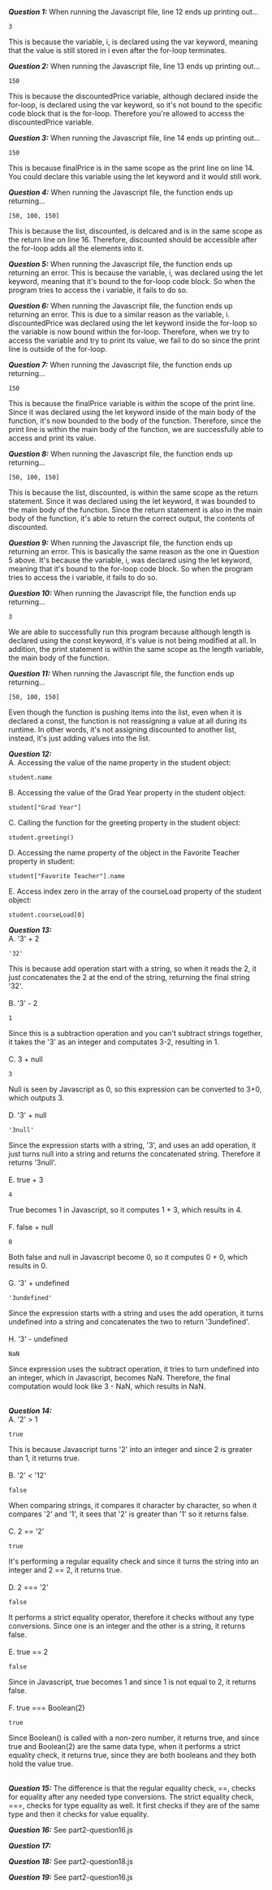 ***Question 1:*** When running the Javascript file, line 12 ends up printing out...
```
3
```
This is because the variable, i, is declared using the var keyword, meaning that the value is still stored in i even after the for-loop terminates.

***Question 2:*** When running the Javascript file, line 13 ends up printing out...
```
150
```
This is because the discountedPrice variable, although declared inside the for-loop, is declared using the var keyword, so it's not bound to the specific code block that is the for-loop. Therefore you're allowed to access the discountedPrice variable.

***Question 3:*** When running the Javascript file, line 14 ends up printing out...
```
150
```
This is because finalPrice is in the same scope as the print line on line 14. You could declare this variable using the let keyword and it would still work.

***Question 4:*** When running the Javascript file, the function ends up returning...
```
[50, 100, 150]
```
This is because the list, discounted, is delcared and is in the same scope as the return line on line 16. Therefore, discounted should be accessible after the for-loop adds all the elements into it.

***Question 5:*** When running the Javascript file, the function ends up returning an error. This is because the variable, i, was declared using the let keyword, meaning that it's bound to the for-loop code block. So when the program tries to access the i variable, it fails to do so.

***Question 6:*** When running the Javascript file, the function ends up returning an error. This is due to a similar reason as the variable, i. discountedPrice was declared using the let keyword inside the for-loop so the variable is now bound within the for-loop. Therefore, when we try to access the variable and try to print its value, we fail to do so since the print line is outside of the for-loop.

***Question 7:*** When running the Javascript file, the function ends up returning...
```
150
```
This is because the finalPrice variable is within the scope of the print line. Since it was declared using the let keyword inside of the main body of the function, it's now bounded to the body of the function. Therefore, since the print line is within the main body of the function, we are successfully able to access and print its value.

***Question 8:*** When running the Javascript file, the function ends up returning...
```
[50, 100, 150]
```
This is because the list, discounted, is within the same scope as the return statement. Since it was declared using the let keyword, it was bounded to the main body of the function. Since the return statement is also in the main body of the function, it's able to return the correct output, the contents of discounted.

***Question 9:*** When running the Javascript file, the function ends up returning an error. This is basically the same reason as the one in Question 5 above. It's because the variable, i, was declared using the let keyword, meaning that it's bound to the for-loop code block. So when the program tries to access the i variable, it fails to do so.

***Question 10:*** When running the Javascript file, the function ends up returning...
```
3
```
We are able to successfully run this program because although length is declared using the const keyword, it's value is not being modified at all. In addition, the print statement is within the same scope as the length variable, the main body of the function.

***Question 11:*** When running the Javascript file, the function ends up returning...
```
[50, 100, 150]
```
Even though the function is pushing items into the list, even when it is declared a const, the function is not reassigning a value at all during its runtime. In other words, it's not assigning discounted to another list, instead, it's just adding values into the list.

***Question 12:*** <br>
A. Accessing the value of the name property in the student object:
```
student.name
```
B. Accessing the value of the Grad Year property in the student object:
```
student["Grad Year"]
```
C. Calling the function for the greeting property in the student object:
```
student.greeting()
```
D. Accessing the name property of the object in the Favorite Teacher property in student:
```
student["Favorite Teacher"].name
```
E. Access index zero in the array of the courseLoad property of the student object:
```
student.courseLoad[0]
```

***Question 13:*** <br>
A. '3' + 2
```
'32'
```
This is because add operation start with a string, so when it reads the 2, it just concatenates the 2 at the end of the string, returning the final string '32'. <br> <br>
B. '3' - 2
```
1
```
Since this is a subtraction operation and you can't subtract strings together, it takes the '3' as an integer and computates 3-2, resulting in 1. <br> <br>
C. 3 + null
```
3
```
Null is seen by Javascript as 0, so this expression can be converted to 3+0, which outputs 3. <br> <br>
D. '3' + null
```
'3null'
```
Since the expression starts with a string, '3', and uses an add operation, it just turns null into a string and returns the concatenated string. Therefore it returns '3null'. <br> <br>
E. true + 3
```
4
```
True becomes 1 in Javascript, so it computes 1 + 3, which results in 4. <br> <br>
F. false + null
```
0
```
Both false and null in Javascript become 0, so it computes 0 + 0, which results in 0. <br> <br>
G. '3' + undefined
```
'3undefined'
```
Since the expression starts with a string and uses the add operation, it turns undefined into a string and concatenates the two to return '3undefined'. <br> <br>
H. '3' - undefined
```
NaN
```
Since expression uses the subtract operation, it tries to turn undefined into an integer, which in Javascript, becomes NaN. Therefore, the final computation would look like 3 - NaN, which results in NaN. <br> <br>

***Question 14:*** <br>
A. '2' > 1
```
true
```
This is because Javascript turns '2' into an integer and since 2 is greater than 1, it returns true. <br> <br>
B. '2' < '12'
```
false
```
When comparing strings, it compares it character by character, so when it compares '2' and '1', it sees that '2' is greater than '1' so it returns false. <br> <br>
C. 2 == '2'
```
true
```
It's performing a regular equality check and since it turns the string into an integer and 2 == 2, it returns true. <br> <br>
D. 2 === '2'
```
false
```
It performs a strict equality operator, therefore it checks without any type conversions. Since one is an integer and the other is a string, it returns false. <br> <br>
E. true == 2
```
false
```
Since in Javascript, true becomes 1 and since 1 is not equal to 2, it returns false. <br> <br>
F. true === Boolean(2)
```
true
```
Since Boolean() is called with a non-zero number, it returns true, and since true and Boolean(2) are the same data type, when it performs a strict equality check, it returns true, since they are both booleans and they both hold the value true. <br> <br>

***Question 15:*** The difference is that the regular equality check, ==, checks for equality after any needed type conversions. The strict equality check, ===, checks for type equality as well. It first checks if they are of the same type and then it checks for value equality.

***Question 16:*** See part2-question16.js

***Question 17:***

***Question 18:*** See part2-question18.js

***Question 19:*** See part2-question16.js
